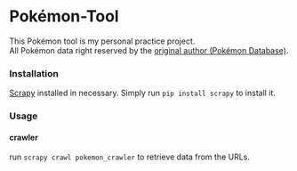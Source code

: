 # Pokémon-Tool
This Pokémon tool is my personal practice project.<br/>
All Pokémon data right reserved by the [original author (Pokémon Database)](http://pokemondb.net/).

### Installation
[Scrapy](http://scrapy.org/) installed in necessary. Simply run `pip install scrapy` to install it.

### Usage

#### crawler
run `scrapy crawl pokemon_crawler` to retrieve data from the URLs.
